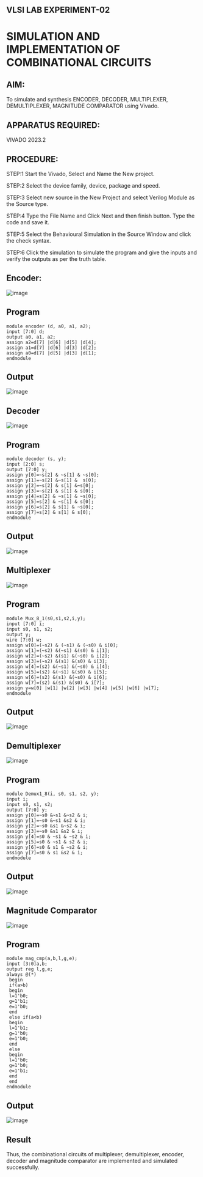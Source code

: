 ## VLSI LAB EXPERIMENT-02
# SIMULATION AND IMPLEMENTATION OF COMBINATIONAL CIRCUITS
## AIM:
To simulate and synthesis ENCODER, DECODER, MULTIPLEXER, DEMULTIPLEXER, MAGNITUDE COMPARATOR using Vivado.
## APPARATUS REQUIRED:
VIVADO 2023.2
## PROCEDURE:
 STEP:1 Start the Vivado, Select and Name the New project.
 
 STEP:2 Select the device family, device, package and speed. 
 
 STEP:3 Select new source in the New Project and select Verilog Module as the Source type.
 
 STEP:4 Type the File Name and Click Next and then finish button. Type the code and save it.
 
 STEP:5 Select the Behavioural Simulation in the Source Window and click the check syntax.
 
 STEP:6 Click the simulation to simulate the program and give the inputs and verify the outputs as per the truth table.

## Encoder:
![image](https://github.com/Sricharumathy/Experiment-02-vlsi-/assets/159044760/2f228a11-7218-4784-b729-1ce544d8e069)
## Program
```
module encoder (d, a0, a1, a2);
input [7:0] d;
output a0, a1, a2;
assign a2=d[7] |d[6] |d[5] |d[4];
assign a1=d[7] |d[6] |d[3] |d[2];
assign a0=d[7] |d[5] |d[3] |d[1];
endmodule
```
## Output
![image](https://github.com/Sricharumathy/Experiment-02-vlsi-/assets/159044760/a57959af-0c10-48b6-a269-69df8b1d4a10)

## Decoder
![image](https://github.com/Sricharumathy/Experiment-02-vlsi-/assets/159044760/6deffdcc-e4c1-4fe2-89f3-77f40df4a0c1)
## Program
```
module decoder (s, y);
input [2:0] s;
output [7:0] y;
assign y[0]=~s[2] & ~s[1] & ~s[0];
assign y[1]=~s[2] &~s[1] &  s[0];
assign y[2]=~s[2] & s[1] &~s[0];
assign y[3]=~s[2] & s[1] & s[0];
assign y[4]=s[2] & ~s[1] & ~s[0];
assign y[5]=s[2] & ~s[1] & s[0];
assign y[6]=s[2] & s[1] & ~s[0];
assign y[7]=s[2] & s[1] & s[0];
endmodule
```
## Output
![image](https://github.com/Sricharumathy/Experiment-02-vlsi-/assets/159044760/53e55e6d-aa59-4422-9ebc-c4ffc300d585)

## Multiplexer
![image](https://github.com/Sricharumathy/Experiment-02-vlsi-/assets/159044760/8462e064-67da-488f-94d8-5c51b0391ade)
## Program
```
module Mux_8_1(s0,s1,s2,i,y);
input [7:0] i;
input s0, s1, s2;
output y;
wire [7:0] w;
assign w[0]=(~s2) & (~s1) & (~s0) & i[0];
assign w[1]=(~s2) &(~s1) &(s0) & i[1];
assign w[2]=(~s2) &(s1) &(~s0) & i[2];
assign w[3]=(~s2) &(s1) &(s0) & i[3];
assign w[4]=(s2) &(~s1) &(~s0) & i[4];
assign w[5]=(s2) &(~s1) &(s0) & i[5];
assign w[6]=(s2) &(s1) &(~s0) & i[6];
assign w[7]=(s2) &(s1) &(s0) & i[7];
assign y=w[0] |w[1] |w[2] |w[3] |w[4] |w[5] |w[6] |w[7];
endmodule
```
## Output
![image](https://github.com/Sricharumathy/Experiment-02-vlsi-/assets/159044760/017e6c89-8ac2-4912-b8a2-375630a2aaa5)

## Demultiplexer
![image](https://github.com/Sricharumathy/Experiment-02-vlsi-/assets/159044760/e3fba960-d477-4cc1-87ca-09c6bacb927c)
## Program
```
module Demux1_8(i, s0, s1, s2, y);
input i;
input s0, s1, s2;
output [7:0] y;
assign y[0]=~s0 &~s1 &~s2 & i;
assign y[1]=~s0 &~s1 &s2 & i;
assign y[2]=~s0 &s1 &~s2 & i;
assign y[3]=~s0 &s1 &s2 & i;
assign y[4]=s0 & ~s1 & ~s2 & i;
assign y[5]=s0 & ~s1 & s2 & i;
assign y[6]=s0 & s1 & ~s2 & i;
assign y[7]=s0 & s1 &s2 & i;
endmodule
```
## Output
![image](https://github.com/Sricharumathy/Experiment-02-vlsi-/assets/159044760/d42f7828-5519-44f6-a25b-339ea586c157)

## Magnitude Comparator
![image](https://github.com/Sricharumathy/Experiment-02-vlsi-/assets/159044760/0e41ae2e-3a0a-4951-a4f3-a70b8fc8e21a)
## Program
```
module mag_cmp(a,b,l,g,e);
input [3:0]a,b;
output reg l,g,e;
always @(*)
 begin
 if(a>b)
 begin
 l=1'b0;
 g=1'b1;
 e=1'b0;
 end
 else if(a<b)
 begin
 l=1'b1;
 g=1'b0;
 e=1'b0;
 end
 else
 begin
 l=1'b0;
 g=1'b0;
 e=1'b1;
 end
 end
endmodule
```
## Output
![image](https://github.com/Sricharumathy/Experiment-02-vlsi-/assets/159044760/e960c8ae-fed4-4d96-9176-eacb0bea761a)

## Result
Thus, the combinational circuits of   multiplexer, demultiplexer, encoder, decoder and magnitude comparator are implemented and simulated successfully.
